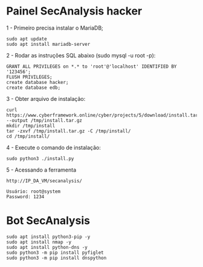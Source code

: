 # Painel SecAnalysis hacker

1 - Primeiro precisa instalar o MariaDB;

    sudo apt update
    sudo apt install mariadb-server

2 - Rodar as instruções SQL abaixo (sudo mysql -u root -p):

    GRANT ALL PRIVILEGES on *.* to 'root'@'localhost' IDENTIFIED BY '123456';
    FLUSH PRIVILEGES;
    create database hacker;
    create database edb;

3 - Obter arquivo de instalação:

    curl https://www.cyberframework.online/cyber/projects/5/download/install.tar.gz --output /tmp/install.tar.gz
    mkdir /tmp/install
    tar -zxvf /tmp/install.tar.gz -C /tmp/install/
    cd /tmp/install/

4 - Execute o comando de instalação:

    sudo python3 ./install.py

5 - Acessando a ferramenta

    http://IP_DA_VM/secanalysis/
    
    Usuário: root@system
    Password: 1234
 
# Bot SecAnalysis

    sudo apt install python3-pip -y
    sudo apt install nmap -y
    sudo apt install python-dns -y
    sudo python3 -m pip install pyfiglet
    sudo python3 -m pip install dnspython




